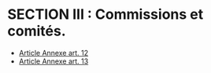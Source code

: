 # SECTION III : Commissions et comités.

- [Article Annexe art. 12](article-annexe-art-12.md)
- [Article Annexe art. 13](article-annexe-art-13.md)
